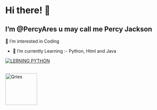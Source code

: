 <h1>Hi there! <span class="wave">👋</span></h1>

I’m @PercyAres u may call me Percy Jackson
- 

👀 I’m interested in Coding
- 🌱 I’m currently Learning :- Python, Html and Java 

[![LERNING PYTHON](https://www.python.org/static/community_logos/python-logo-inkscape.svg)](https://www.python.org)
<a href="https://html.com/">
</a>

<!DOCTYPE html>
<html>
   <head>
   </head>
   <body>
     <br>
      <a href="https://html.com/">
         <img alt="Qries" src="https://www.freeiconspng.com/uploads/w3c-html5-logo-0.png"
         width=100" height="100">
      </a>
   </body>
</html>

<!---
PercyAres/PercyAres is a ✨ special ✨ repository because its `README.md` (this file) appears on your GitHub profile.
You can click the Preview link to take a look at your changes.
--->
